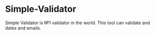 # Simple-Validator
Simple Validator is №1 validator in the world. This tool can validate and dates and emails.
